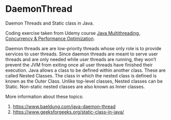 # DaemonThread
Daemon Threads and Static class in Java.

Coding exercise taken from Udemy course [Java Multithreading, Concurrency & Performance Optimization](https://www.udemy.com/course/java-multithreading-concurrency-performance-optimization/?couponCode=ST21MT60724).

Daemon threads are are low-priority threads whose only role is to provide services to user threads. 
Since daemon threads are meant to serve user threads and are only needed while user threads are running, they won’t prevent the JVM from exiting once all user threads have finished their execution.
Java allows a class to be defined within another class. These are called Nested Classes. The class in which the nested class is defined is known as the Outer Class. Unlike top-level classes, Nested classes can be Static. Non-static nested classes are also known as Inner classes.

More information about these topics:
1. https://www.baeldung.com/java-daemon-thread
2. https://www.geeksforgeeks.org/static-class-in-java/



